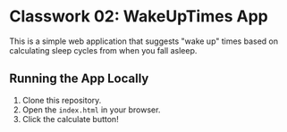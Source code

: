 # Classwork 02: WakeUpTimes App

This is a simple web application that suggests "wake up" times based on calculating sleep cycles from when you fall asleep.

## Running the App Locally

1. Clone this repository.
2. Open the `index.html` in your browser.
3. Click the calculate button!
